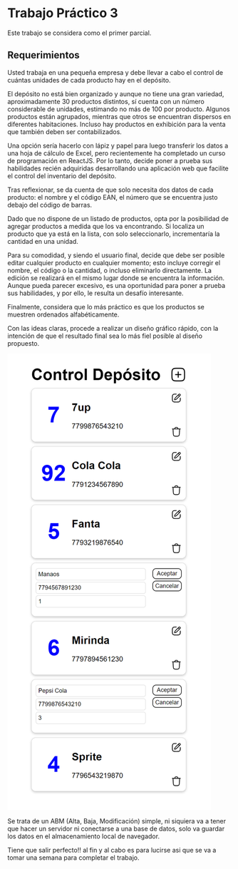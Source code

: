 # Trabajo Práctico 3

Este trabajo se considera como el primer parcial.

## Requerimientos
Usted trabaja en una pequeña empresa y debe llevar a cabo el control de cuántas unidades de cada producto hay en el depósito.

El depósito no está bien organizado y aunque no tiene una gran variedad, aproximadamente 30 productos distintos, sí cuenta con un número considerable de unidades, estimando no más de 100 por producto. Algunos productos están agrupados, mientras que otros se encuentran dispersos en diferentes habitaciones. Incluso hay productos en exhibición para la venta que también deben ser contabilizados.

Una opción sería hacerlo con lápiz y papel para luego transferir los datos a una hoja de cálculo de Excel, pero recientemente ha completado un curso de programación en ReactJS. Por lo tanto, decide poner a prueba sus habilidades recién adquiridas desarrollando una aplicación web que facilite el control del inventario del depósito.

Tras reflexionar, se da cuenta de que solo necesita dos datos de cada producto: el nombre y el código EAN, el número que se encuentra justo debajo del código de barras.

Dado que no dispone de un listado de productos, opta por la posibilidad de agregar productos a medida que los va encontrando. Si localiza un producto que ya está en la lista, con solo seleccionarlo, incrementaría la cantidad en una unidad.

Para su comodidad, y siendo el usuario final, decide que debe ser posible editar cualquier producto en cualquier momento; esto incluye corregir el nombre, el código o la cantidad, o incluso eliminarlo directamente. La edición se realizará en el mismo lugar donde se encuentra la información. Aunque pueda parecer excesivo, es una oportunidad para poner a prueba sus habilidades, y por ello, le resulta un desafío interesante.

Finalmente, considera que lo más práctico es que los productos se muestren ordenados alfabéticamente.

Con las ideas claras, procede a realizar un diseño gráfico rápido, con la intención de que el resultado final sea lo más fiel posible al diseño propuesto.

![Diseño](control-deposito.png)

Se trata de un ABM (Alta, Baja, Modificación) simple, ni siquiera va a tener que hacer un servidor ni conectarse a una base de datos, solo va guardar los datos en el almacenamiento local de navegador. 

Tiene que salir perfecto!! al fin y al cabo es para lucirse asi que se va a tomar una semana para completar el trabajo.

